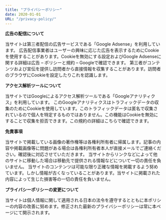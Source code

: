 ```yaml
---
title: "プライバシーポリシー"
date: 2020-01-01
URL: "/privacy-policy/"
---
```


**広告の配信について**

当サイトは第三者配信の広告サービスである「Google Adsense」を利用しています。
広告配信事業者はユーザーの興味に応じた広告を表示するためにCookieを使用することがあります。Cookieを無効にする設定およびGoogle Adsenseに関する詳細は広告 – ポリシーと規約 – Googleで確認できます。
第三者がコンテンツおよび宣伝を提供し訪問者から直接情報を収集することがあります。訪問者のブラウザにCookieを設定したりこれを認識します。

**アクセス解析ツールについて**

当サイトではGoogleによるアクセス解析ツールである「Googleアナリティクス」を利用しています。
このGoogleアナリティクスはトラフィックデータの収集のためにCookieを使用しています。このトラフィックデータは匿名で収集されているので個人を特定するものではありません。この機能はCookieを無効にすることで収集を拒否できます。この規約の詳細はこちらで確認できます。

**免責事項**

当サイトで掲載している画像の著作権等は各権利所有者に帰属します。記事の内容や掲載画像等に問題がある場合は各権利所有者本人が直接メールでご連絡ください。確認後に対応させていただきます。
当サイトからリンクなどによって他のサイトに移動した場合は移動先で提供される情報などについて一切の責任を負いません。
当サイトのコンテンツは可能な限り正確な情報を掲載するよう努めています。しかし情報が古くなっていることがあります。当サイトに掲載された内容によって生じた損害等の一切の責任を負いません。

**プライバシーポリシーの変更について**

当サイトは個人情報に関して適用される日本の法令を遵守するとともに本ポリシーの内容の改善に努めます。修正された最新のプライバシーポリシーは常に本ページにて開示されます。